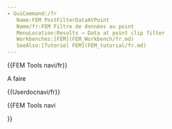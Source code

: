 ```yaml
---
- GuiCommand:/fr
   Name:FEM PostFilterDataAtPoint
   Name/fr:FEM Filtre de données au point
   MenuLocation:Results → Data at point clip filter
   Workbenches:[FEM](FEM_Workbench/fr.md)
   SeeAlso:[Tutoriel FEM](FEM_tutorial/fr.md)
---
```



{{FEM Tools navi/fr}}

A faire


{{Userdocnavi/fr}}






{{FEM Tools navi

}}  
